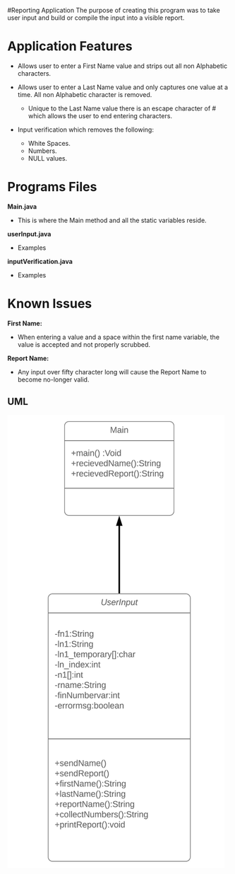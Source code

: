 #Reporting Application
The purpose of creating this program was to take user input and build or compile the input into a visible report.

# Application Features
- Allows user to enter a First Name value and strips out all non Alphabetic characters.

- Allows user to enter a Last Name value and only captures one value at a time. All non Alphabetic character is removed.
    - Unique to the Last Name value there is an escape character of # which allows the user to end entering characters.

- Input verification which removes the following:
     - White Spaces.
     - Numbers.
     - NULL values.

# Programs Files
  **Main.java**
   - This is where the Main method and all the static variables reside.
   
  **userInput.java**
   - Examples

  **inputVerification.java**
   - Examples
   
# Known Issues
  **First Name:**
   - When entering a value and a space within the first name variable, the value is accepted and not properly scrubbed.
  
  **Report Name:**
   - Any input over fifty character long will cause the Report Name to become no-longer valid.
   
## UML
![UML](assignment2UML.png)